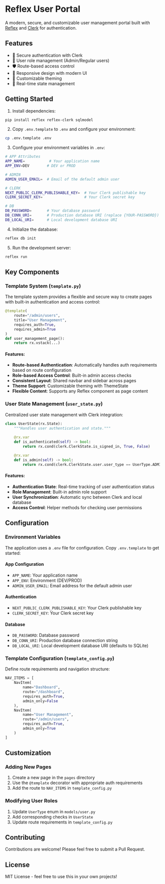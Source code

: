 # Reflex User Portal

A modern, secure, and customizable user management portal built with [Reflex](https://reflex.dev) and [Clerk](https://clerk.com) for authentication.

## Features

- 🔐 Secure authentication with Clerk
- 👥 User role management (Admin/Regular users)
- 🛡️ Route-based access control
- 📱 Responsive design with modern UI
- 🎨 Customizable theming
- 🔄 Real-time state management

## Getting Started

1. Install dependencies:
```bash
pip install reflex reflex-clerk sqlmodel
```

2. Copy `.env.template` to `.env` and configure your environment:
```bash
cp .env.template .env
```

3. Configure your environment variables in `.env`:
```bash
# APP Attributes
APP_NAME=           # Your application name
APP_ENV=DEV        # DEV or PROD

# ADMIN
ADMIN_USER_EMAIL=  # Email of the default admin user

# CLERK
NEXT_PUBLIC_CLERK_PUBLISHABLE_KEY=  # Your Clerk publishable key
CLERK_SECRET_KEY=                   # Your Clerk secret key

# DB
DB_PASSWORD=       # Your database password
DB_CONN_URI=       # Production database URI (replace {YOUR-PASSWORD})
DB_LOCAL_URI=      # Local development database URI
```

4. Initialize the database:
```bash
reflex db init
```

5. Run the development server:
```bash
reflex run
```

## Key Components

### Template System (`template.py`)

The template system provides a flexible and secure way to create pages with built-in authentication and access control:

```python
@template(
    route="/admin/users",
    title="User Management",
    requires_auth=True,
    requires_admin=True
)
def user_management_page():
    return rx.vstack(...)
```

#### Features:

- **Route-based Authentication**: Automatically handles auth requirements based on route configuration
- **Role-based Access Control**: Built-in admin access checks
- **Consistent Layout**: Shared navbar and sidebar across pages
- **Theme Support**: Customizable theming with ThemeState
- **Flexible Content**: Supports any Reflex component as page content

### User State Management (`user_state.py`)

Centralized user state management with Clerk integration:

```python
class UserState(rx.State):
    """Handles user authentication and state."""
    
    @rx.var
    def is_authenticated(self) -> bool:
        return rx.cond(clerk.ClerkState.is_signed_in, True, False)

    @rx.var
    def is_admin(self) -> bool:
        return rx.cond(clerk.ClerkState.user.user_type == UserType.ADMIN, True, False)
```

#### Features:

- **Authentication State**: Real-time tracking of user authentication status
- **Role Management**: Built-in admin role support
- **User Synchronization**: Automatic sync between Clerk and local database
- **Access Control**: Helper methods for checking user permissions

## Configuration

### Environment Variables

The application uses a `.env` file for configuration. Copy `.env.template` to get started:

#### App Configuration
- `APP_NAME`: Your application name
- `APP_ENV`: Environment (DEV/PROD)
- `ADMIN_USER_EMAIL`: Email address for the default admin user

#### Authentication
- `NEXT_PUBLIC_CLERK_PUBLISHABLE_KEY`: Your Clerk publishable key
- `CLERK_SECRET_KEY`: Your Clerk secret key

#### Database
- `DB_PASSWORD`: Database password
- `DB_CONN_URI`: Production database connection string
- `DB_LOCAL_URI`: Local development database URI (defaults to SQLite)

### Template Configuration (`template_config.py`)

Define route requirements and navigation structure:

```python
NAV_ITEMS = [
    NavItem(
        name="Dashboard",
        route="/dashboard",
        requires_auth=True,
        admin_only=False
    ),
    NavItem(
        name="User Management",
        route="/admin/users",
        requires_auth=True,
        admin_only=True
    )
]
```

## Customization

### Adding New Pages

1. Create a new page in the `pages` directory
2. Use the `@template` decorator with appropriate auth requirements
3. Add the route to `NAV_ITEMS` in `template_config.py`

### Modifying User Roles

1. Update `UserType` enum in `models/user.py`
2. Add corresponding checks in `UserState`
3. Update route requirements in `template_config.py`

## Contributing

Contributions are welcome! Please feel free to submit a Pull Request.

## License

MIT License - feel free to use this in your own projects!
